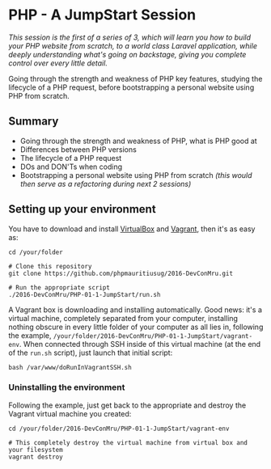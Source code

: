 # PHP - A JumpStart Session

_This session is the first of a series of 3, which will learn you how to build your PHP website from scratch, to a world class Laravel application, while deeply understanding what's going on backstage, giving you complete control over every little detail._

Going through the strength and weakness of PHP key features, studying the lifecycle of a PHP request, before bootstrapping a personal website using PHP from scratch.

## Summary

- Going through the strength and weakness of PHP, what is PHP good at
- Differences between PHP versions
- The lifecycle of a PHP request
- DOs and DON'Ts when coding
- Bootstrapping a personal website using PHP from scratch _(this would then serve as a refactoring during next 2 sessions)_

## Setting up your environment

You have to download and install [VirtualBox](https://www.virtualbox.org/) and [Vagrant](https://www.vagrantup.com/), then it's as easy as:

```
cd /your/folder

# Clone this repository
git clone https://github.com/phpmauritiusug/2016-DevConMru.git

# Run the appropriate script
./2016-DevConMru/PHP-01-1-JumpStart/run.sh
```

A Vagrant box is downloading and installing automatically. Good news: it's a virtual machine, completely separated from your computer, installing nothing obscure in every little folder of your computer as all lies in, following the example, `/your/folder/2016-DevConMru/PHP-01-1-JumpStart/vagrant-env`. When connected through SSH inside of this virtual machine (at the end of the `run.sh` script), just launch that initial script:

```
bash /var/www/doRunInVagrantSSH.sh
```

### Uninstalling the environment

Following the example, just get back to the appropriate and destroy the Vagrant virtual machine you created:

```
cd /your/folder/2016-DevConMru/PHP-01-1-JumpStart/vagrant-env

# This completely destroy the virtual machine from virtual box and your filesystem
vagrant destroy
```